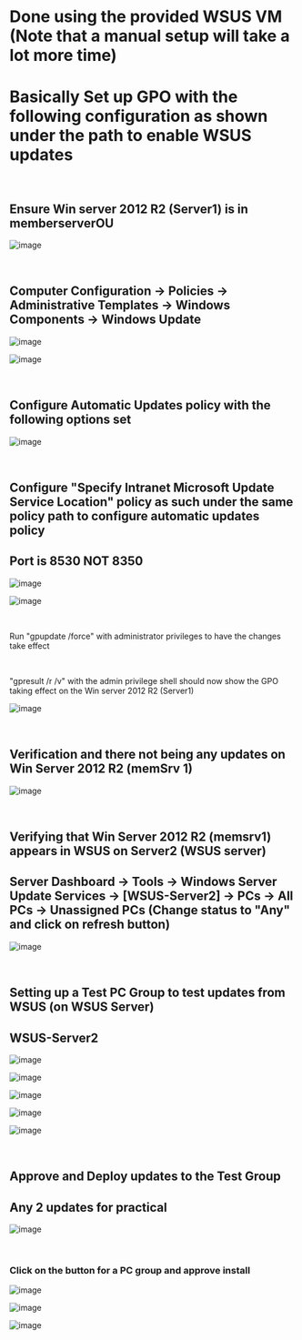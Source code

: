 # Done using the provided WSUS VM (Note that a manual setup will take a lot more time)  
# Basically Set up GPO with the following configuration as shown under the path to enable WSUS updates  
<br>

## Ensure Win server 2012 R2 (Server1) is in memberserverOU  

![image](../images/Pasted%20image%2020230719135806.png)  

<br>

## Computer Configuration -> Policies -> Administrative Templates -> Windows Components -> Windows Update  

![image](../images/Pasted%20image%2020230719132024.png)  

![image](../images/Pasted%20image%2020230719132229.png)  

<br>

## Configure Automatic Updates policy with the following options set  

![image](../images/Pasted%20image%2020230719132433.png)  

<br>

## Configure "Specify Intranet Microsoft Update Service Location" policy as such under the same policy path to configure automatic updates policy  
## Port is 8530 NOT 8350

![image](../images/Pasted%20image%2020230719134404.png)  

![image](../images/Pasted%20image%2020230719153003.png)  

<br>

Run "gpupdate /force" with administrator privileges to have the changes take effect  

<br>

"gpresult /r /v" with the admin privilege shell should now show the GPO taking effect on the Win server 2012 R2 (Server1)  

![image](../images/Pasted%20image%2020230719135541.png)  

<br>

## Verification and there not being any updates on Win Server 2012 R2 (memSrv 1)

![image](../images/Pasted%20image%2020230719153559.png)  

<br>

## Verifying that Win Server 2012 R2 (memsrv1) appears in WSUS on Server2 (WSUS server)
## Server Dashboard -> Tools -> Windows Server Update Services -> \[WSUS-Server2\] -> PCs -> All PCs -> Unassigned PCs (Change status to "Any" and click on refresh button)

![image](../images/Pasted%20image%2020230719153945.png)  

<br>

## Setting up a Test PC Group to test updates from WSUS (on WSUS Server)  
## WSUS-Server2  

![image](../images/Pasted%20image%2020230719182832.png)  

![image](../images/Pasted%20image%2020230719183000.png)  

![image](../images/Pasted%20image%2020230719183110.png)  

![image](../images/Pasted%20image%2020230719183320.png)  

![image](../images/Pasted%20image%2020230719183412.png)  

<br>

## Approve and Deploy updates to the Test Group  
## Any 2 updates for practical  

![image](../images/Pasted%20image%2020230719183741.png)

<br>

### Click on the button for a PC group and approve install  

![image](../images/Pasted%20image%2020230719183841.png)  

![image](../images/Pasted%20image%2020230719183926.png)  

![image](../images/Pasted%20image%2020230719184012.png)